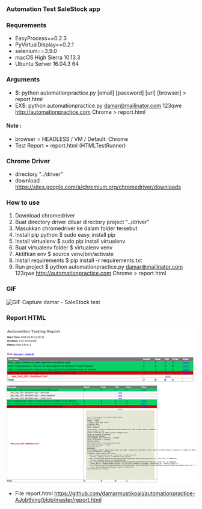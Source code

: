 ### Automation Test SaleStock app

### Requrements
- EasyProcess==0.2.3
- PyVirtualDisplay==0.2.1
- selenium==3.9.0
- macOS High Sierra 10.13.3
- Ubuntu Server 16.04.3 64

### Arguments
- $: python automationpractice.py [email] [password] [url] [browser] > report.html
- EX$: python automationpractice.py damar@mailinator.com 123qwe http://automationpractice.com Chrome > report.html

#### Note :
- browser = HEADLESS / VM / Default: Chrome
- Test Report = report.html (HTMLTestRunner)

### Chrome Driver
- directory "../driver"
- download https://sites.google.com/a/chromium.org/chromedriver/downloads

### How to use
1. Download chromedriver
2. Buat directory driver diluar directory project "../driver"
3. Masukkan chromedriver ke dalam folder tersebut
4. Install pip python $ sudo easy_install pip
5. Install virtualenv $ sudo pip install virtualenv
6. Buat virtualenv folder $ virtualenv venv
7. Aktifkan env $ source venv/bin/activate
8. Install requirements $ pip install -r requirements.txt
9. Run project $ python automationpractice.py damar@mailinator.com 123qwe http://automationpractice.com Chrome > report.html

### GIF
![GIF Capture damar - SaleStock test](readme/gifimage.gif)

### Report HTML
![Image Report damar - SaleStock test](readme/reportimage.png)
![Image Report damar - SaleStock test](readme/reportimage2.png)
- File report.html https://github.com/damarmustikoaji/automationpractice-AJobthing/blob/master/report.html
